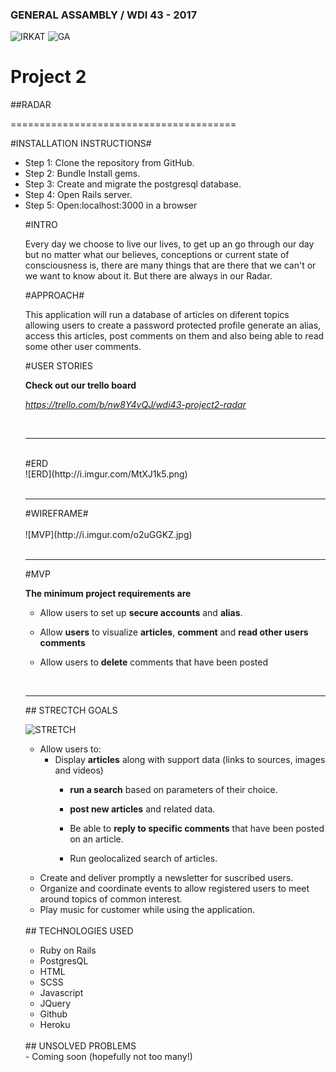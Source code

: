 ### GENERAL ASSAMBLY / WDI 43 - 2017

 ![IRKAT](http://i.imgur.com/xKn2oFy.png?1)
 ![GA](https://github.com/generalassembly/ga-ruby-on-rails-for-devs/raw/master/images/ga.png)
# Project 2

##RADAR

=======================================



#INSTALLATION  INSTRUCTIONS#
<ul>
<li>Step 1: Clone the repository from GitHub.</li>
<li> Step 2: Bundle Install gems.</li>
<li> Step 3: Create and migrate the postgresql database.</li>
<li>  Step 4: Open Rails server.</li>
<li>  Step 5: Open:localhost:3000 in a browser</li>
</ol>

#INTRO

Every day we choose to live our lives, to get up an go through our day but no matter what our believes, conceptions or current state of consciousness is, there are many things that are there that we can't or we want to know about it. But there are always in our Radar.
  
#APPROACH#

This application will run a database of articles on diferent topics allowing users to create a password protected profile generate an alias, access this articles, post comments on them and also being able to read some other user comments.

#USER STORIES
<br>

**Check out our trello board**

 *https://trello.com/b/nw8Y4vQJ/wdi43-project2-radar*
 
 <br>
 
 <hr>
<br>
#ERD
<br>
![ERD](http://i.imgur.com/MtXJ1k5.png)
<br>
<br>
<hr>
#WIREFRAME#
<br>

<br>
![MVP](http://i.imgur.com/o2uGGKZ.jpg)

<br>
<br>
<hr>
#MVP
<br>

**The minimum project requirements are**
	
  
 
  
  - Allow users to set up **secure accounts** and **alias**.
  
  - Allow **users** to visualize **articles**, **comment** and **read other users comments**  
  
  - Allow users to **delete** comments that have been posted

<br>
<hr>
## STRECTCH GOALS
<br>

![STRETCH](http://i.imgur.com/jG1l6zr.jpg)


- Allow users to:
  - Display **articles** along with support data (links to sources, images and videos)
	- 	**run a search** based on parameters of their choice.
	
	-  **post new articles** and related data.
	
	-  Be able to **reply to specific comments** that have been posted on an article.
	
	-  Run geolocalized search of articles.
- Create and deliver promptly a newsletter for suscribed users.
- Organize and coordinate events to allow registered users to meet around topics of common interest.
- Play music for customer while using the application.

<br>
## TECHNOLOGIES USED
<br>

- Ruby on Rails
- PostgresQL
- HTML
- SCSS
- Javascript
- JQuery
- Github
- Heroku


<br>
## UNSOLVED PROBLEMS
<br>
- Coming soon (hopefully not too many!)